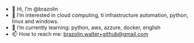 - 👋 Hi, I’m @brazolin
- 👀 I’m interested in cloud computing, ti infrastructure automation, python, linux and windows.
- 🌱 I’m currently learning: python, aws, azzure, docker, english
- 📫 How to reach me: brazolin.walter+github@gmail.com

<!---
brazolin/brazolin is a ✨ special ✨ repository because its `README.md` (this file) appears on your GitHub profile.
You can click the Preview link to take a look at your changes.
--->
